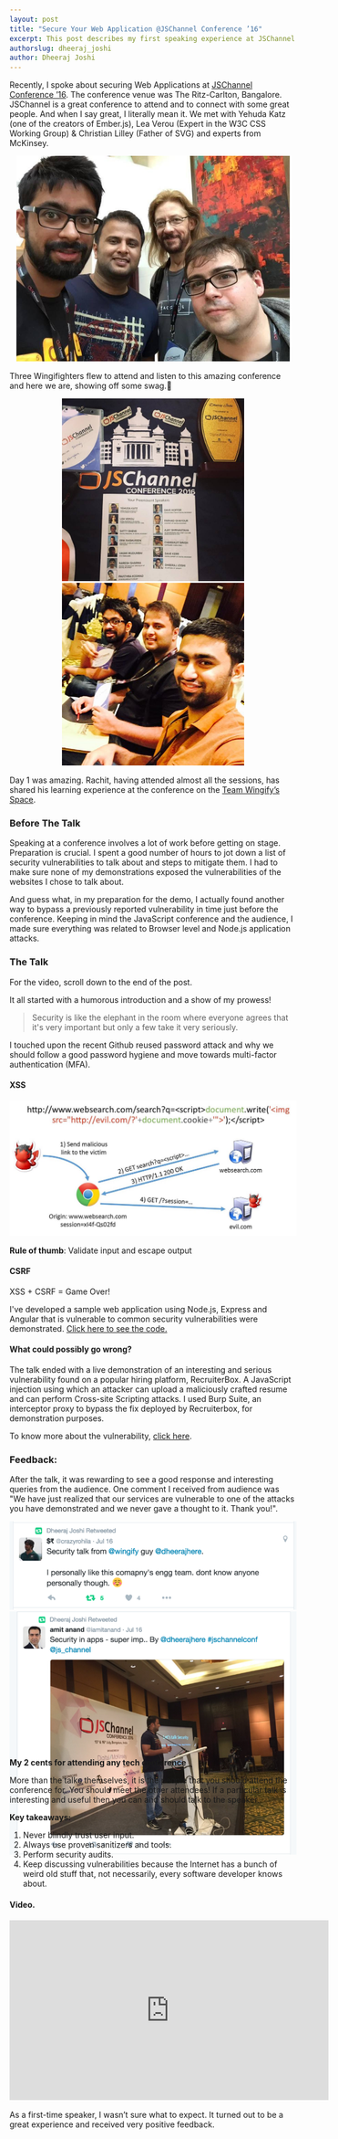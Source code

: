 ```yaml
---
layout: post
title: "Secure Your Web Application @JSChannel Conference ’16"
excerpt: This post describes my first speaking experience at JSChannel Conference 2016 and what I learned from it.
authorslug: dheeraj_joshi
author: Dheeraj Joshi
---
```



Recently, I spoke about securing Web Applications at [JSChannel Conference ’16][1]. The conference venue was The Ritz-Carlton, Bangalore.
JSChannel is a great conference to attend and to connect with some great people. And when I say great, I literally mean it. We met with Yehuda Katz (one of the creators of Ember.js), Lea Verou (Expert in the W3C CSS Working Group) & Christian Lilley (Father of SVG) and experts from McKinsey.

<p style="text-align: center;">
    <img width="480" height="360px" src="/images/2016/08/jschannel_speakers.jpg">
</p>

Three Wingifighters flew to attend and listen to this amazing conference and here we are, showing off some swag.🤘

<p style="text-align: center;">
    <img style="width:320px !important" src="/images/2016/08/jschannel_swag.jpg">
    <img style="width:320px !important" src="/images/2016/08/wingifighters.jpg">
</p>

Day 1 was amazing. Rachit, having attended almost all the sessions, has shared his learning experience at the conference on the [Team Wingify’s Space][2].

### Before The Talk

Speaking at a conference involves a lot of work before getting on stage. Preparation is crucial. I spent a good number of hours to jot down a list of security vulnerabilities to talk about and steps to mitigate them. I had to make sure none of my demonstrations exposed the vulnerabilities of the websites I chose to talk about.

And guess what, in my preparation for the demo, I actually found another way to bypass a previously reported vulnerability in time just before the conference.
Keeping in mind the JavaScript conference and the audience, I made sure everything was related to Browser level and Node.js application attacks.

### The Talk

<div style="width: 100%">
    <script async class="speakerdeck-embed" data-id="73bbddb59072472a88de3b22005089f1" data-ratio="1.77777777777778" src="//speakerdeck.com/assets/embed.js"></script>
    <p>For the video, scroll down to the end of the post.</p>
</div>

It all started with a humorous introduction and a show of my prowess!

> Security is like the elephant in the room where everyone agrees that it's very important but only a few take it very seriously.

I touched upon the recent Github reused password attack and why we should follow a good password hygiene and move towards multi-factor authentication (MFA).

#### XSS

<img src="/images/2016/08/jschannel_xss.jpeg">

**Rule of thumb**: Validate input and escape output

#### CSRF

XSS + CSRF = Game Over!

I've developed a sample web application using Node.js, Express and Angular that is vulnerable to common security vulnerabilities were demonstrated. <a href='https://github.com/djadmin/vulnerable-app' target='_blank'>Click here to see the code.</a>

#### What could possibly go wrong?

The talk ended with a live demonstration of an interesting and serious vulnerability found on a popular hiring platform, RecruiterBox. A JavaScript injection using which an attacker can upload a maliciously crafted resume and can perform Cross-site Scripting attacks. I used Burp Suite, an interceptor proxy to bypass the fix deployed by Recruiterbox, for demonstration purposes.

To know more about the vulnerability, [click here][3].

### Feedback:

After the talk, it was rewarding to see a good response and interesting queries from the audience. One comment I received from audience was "We have just realized that our services are vulnerable to one of the attacks you have demonstrated and we never gave a thought to it. Thank you!".

<script>Galleria.run('#jschannel-gallery');</script>
<div id="jschannel-gallery" style="height: 400px;">
    <img src="/images/2016/08/jschannel_resp1.png">
    <img src="/images/2016/08/jschannel_resp2.png">
</div>


__My 2 cents for attending any tech conference__

More than the talks themselves, it is the people that you should attend the conference for. You should meet the other attendees! If a particular talk is interesting and useful then you can and should talk to the speaker.

__Key takeaways:__

1.  Never blindly trust user input.
2.  Always use proven sanitizers and tools.
3.  Perform security audits.
4.  Keep discussing vulnerabilities because the Internet has a bunch of weird old stuff that, not necessarily, every software developer knows about.


#### Video.

<iframe width="560" height="315" src="https://www.youtube.com/embed/XaHkHBtth-U" frameborder="0" allowfullscreen></iframe>

As a first-time speaker, I wasn’t sure what to expect. It turned out to be a great experience and received very positive feedback.

  [1]: http://2016.jschannel.com
  [2]: http://team.wingify.com/a-wingifighters-account-of-speaking-and-listening-at-the-jschannel
  [3]: https://medium.com/@dheerajhere/hiring-made-so-easy-security-write-up-c717a152c21c



